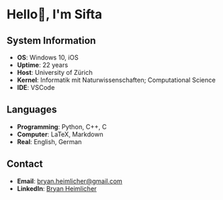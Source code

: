 # Hello👋, I'm Sifta 

## System Information
- **OS**: Windows 10, iOS
- **Uptime**: 22 years
- **Host**: University of Zürich
- **Kernel**: Informatik mit Naturwissenschaften; Computational Science
- **IDE**: VSCode

## Languages
- **Programming**: Python, C++, C
- **Computer**: LaTeX, Markdown
- **Real**: English, German

## Contact
- **Email**: bryan.heimlicher@gmail.com
- **LinkedIn**: [Bryan Heimlicher](https://www.linkedin.com/in/bryan-heimlicher-2021/)
